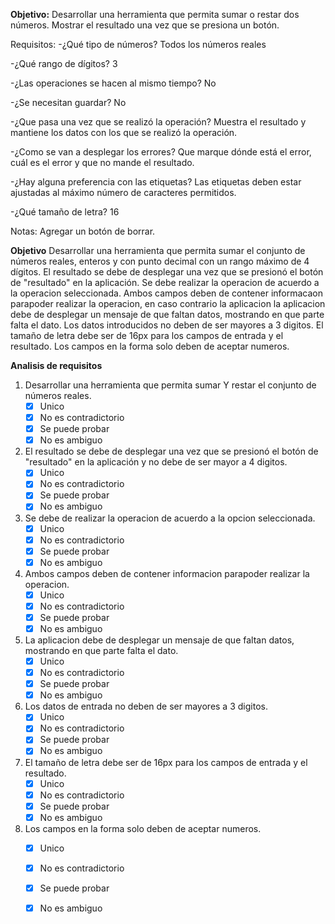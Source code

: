 **Objetivo:** Desarrollar una herramienta que permita sumar o restar dos números. Mostrar el resultado una vez que se presiona un botón.

Requisitos: 
-¿Qué tipo de números?
Todos los números reales

-¿Qué rango de dígitos?
3

-¿Las operaciones se hacen al mismo tiempo?
No

-¿Se necesitan guardar?
No

-¿Que pasa una vez que se realizó la operación?
Muestra el resultado y mantiene los datos con los que se realizó la operación.

-¿Como se van a desplegar los errores?
Que marque dónde está el error, cuál es el error y que no mande el resultado.

-¿Hay alguna preferencia con las etiquetas?
Las etiquetas deben estar ajustadas al máximo número de caracteres permitidos.

-¿Qué tamaño de letra?
16

Notas: 
Agregar un botón de borrar.

**Objetivo**
Desarrollar una herramienta que permita sumar el conjunto de números reales, enteros y con punto decimal con un rango máximo de 4 dígitos.
El resultado se debe de desplegar una vez que se presionó el botón de "resultado" en la aplicación.
Se debe realizar la operacion de acuerdo a la operacion seleccionada.
Ambos campos deben de contener informacaon parapoder realizar la operacion, en caso contrario la aplicacion la aplicacion debe de desplegar un mensaje de que faltan datos, mostrando en que parte falta el dato.
Los datos introducidos no deben de ser mayores a 3 digitos. 
El tamaño de letra debe ser de 16px para los campos de entrada y el resultado.
Los campos en la forma solo deben de aceptar numeros. 

**Analisis de requisitos** 
1. Desarrollar una herramienta que permita sumar Y restar el conjunto de números reales.
    - [X] Unico
    - [X] No es contradictorio
    - [X] Se puede probar 
    - [X] No es ambiguo
 
2. El resultado se debe de desplegar una vez que se presionó el botón de "resultado" en la aplicación y no debe de ser mayor a 4 digitos.
    - [X] Unico
    - [X] No es contradictorio
    - [X] Se puede probar 
    - [X] No es ambiguo
    
3. Se debe de realizar la operacion de acuerdo a la opcion seleccionada. 
    - [X] Unico
    - [X] No es contradictorio
    - [X] Se puede probar 
    - [x] No es ambiguo
    
4. Ambos campos deben de contener informacion parapoder realizar la operacion.
    - [x] Unico
    - [X] No es contradictorio
    - [X] Se puede probar 
    - [X] No es ambiguo
    
5. La aplicacion debe de desplegar un mensaje de que faltan datos, mostrando en que parte falta el dato.
    - [X] Unico
    - [X] No es contradictorio
    - [X] Se puede probar 
    - [X] No es ambiguo
    
6. Los datos de entrada no deben de ser mayores a 3 digitos. 
    - [X] Unico
    - [X] No es contradictorio
    - [X] Se puede probar 
    - [X] No es ambiguo
    
7. El tamaño de letra debe ser de 16px para los campos de entrada y el resultado.
    - [X] Unico
    - [X] No es contradictorio
    - [X] Se puede probar 
    - [X] No es ambiguo
    
8. Los campos en la forma solo deben de aceptar numeros. 
    - [x] Unico
    - [x] No es contradictorio
    - [x] Se puede probar 
    - [x] No es ambiguo
    
   
   
   
   
